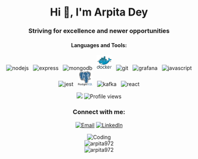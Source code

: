 

<h1 align="center">Hi 👋, I'm Arpita Dey</h1>
<h3 align="center">Striving for excellence and newer opportunities</h3>

<h4 align="center">Languages and Tools:</h4>
<p align="center">
   <img src="https://user-images.githubusercontent.com/74038190/212257460-738ff738-247f-4445-a718-cdd0ca76e2db.gif" alt="nodejs" width="40" height="40"/>  &nbsp
   <img src="https://user-images.githubusercontent.com/74038190/238200441-1a797f46-efe4-41e6-9e75-5303e1bbcbfa.gif" alt="express" width="40" height="40"/> &nbsp
   <img src="https://user-images.githubusercontent.com/74038190/238200620-398b19b1-9aae-4c1f-8bc0-d172a2c08d68.gif" alt="mongodb" width="40" height="40"/>  &nbsp
  <img src="https://raw.githubusercontent.com/devicons/devicon/master/icons/docker/docker-original-wordmark.svg" alt="docker" width="40" height="40"/> &nbsp
  <img src="https://user-images.githubusercontent.com/74038190/212281775-b468df30-4edc-4bf8-a4ee-f52e1aaddc86.gif" alt="git" width="40" height="40"/>  &nbsp
  <img src="https://www.vectorlogo.zone/logos/grafana/grafana-icon.svg" alt="grafana" width="40" height="40"/>  &nbsp
  <img src="https://user-images.githubusercontent.com/74038190/212257454-16e3712e-945a-4ca2-b238-408ad0bf87e6.gif" alt="javascript" width="40" height="40"/>  &nbsp
  <img src="https://www.vectorlogo.zone/logos/jestjsio/jestjsio-icon.svg" alt="jest" width="40" height="40"/>  &nbsp
  <img src="https://raw.githubusercontent.com/devicons/devicon/master/icons/postgresql/postgresql-original-wordmark.svg" alt="postgresql" width="40" height="40"/>  &nbsp
   <img src="https://www.vectorlogo.zone/logos/apache_kafka/apache_kafka-icon.svg" alt="kafka" width="40" height="40"/>  &nbsp
  <img src="https://user-images.githubusercontent.com/74038190/212257467-871d32b7-e401-42e8-a166-fcfd7baa4c6b.gif" alt="react" width="40" height="40"/>  &nbsp
    
</p>
<p align="center">
  <a href="https://github.com/arpita972"><img src="https://user-images.githubusercontent.com/74038190/256977180-54fb7eef-b1e8-41dc-be97-57e4180b3b24.gif"></a>
  <img src="https://komarev.com/ghpvc/?username=arpita972&label=Profile%20views&color=0e75b6&style=flat" alt="Profile views"/>
</p>

<h3 align="center">Connect with me:</h3>
<p align="center">
  <a href="mailto:mailtoarpita972@gmail.com"><img src="https://img.shields.io/badge/Email-%23D14836.svg?&style=for-the-badge&logo=gmail&logoColor=white" alt="Email"></a>
  <a href="https://linkedin.com/in/www.linkedin.com/in/arpita-dey-7521aa211"><img src="https://img.shields.io/badge/LinkedIn-%230077B5.svg?&style=for-the-badge&logo=linkedin&logoColor=white" alt="LinkedIn"></a>
</p>



<div align="center">
  <img align="center" alt="Coding" width="400" src="https://media.tenor.com/rePDfDWO3XoAAAAd/hacking.gif">
</div>

<div align="center">
  <img src="https://github-readme-stats.vercel.app/api?username=arpita972&show_icons=true&locale=en" alt="arpita972" />
</div>

<div align="center">
  <img src="https://github-readme-streak-stats.herokuapp.com/?user=arpita972&" alt="arpita972" />
</div>
